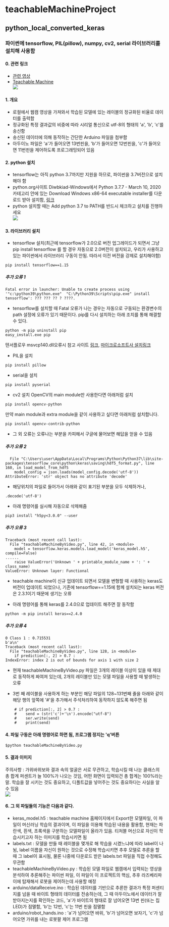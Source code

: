 # teachableMachineProject

## python_local_converted_keras  

### 파이썬에 tensorflow, PIL(pillow), numpy, cv2, serial 라이브러리를 설치해 사용함  

#### 0. 관련 링크  
- [관련 영상](https://photos.app.goo.gl/G8MU8mmxGLo6pj2D9)  
- [Teachable Machine](https://teachablemachine.withgoogle.com/)  
![](https://github.com/mtinet/teachableMachineProject/blob/master/image/example.png?raw=true)  

#### 1. 개요  
- 로컬에서 웹캠 영상을 가져와서 학습된 모델에 있는 레이블의 정규화된 비율로 데이터를 출력함  
- 정규화된 특정 결과값의 비중에 따라 시리얼 통신으로 utf-8의 형태의 'a', 'b', 'c'를 송신함  
- 송신된 데이터에 의해 동작하는 간단한 Arduino 파일을 첨부함  
- 아두이노 파일은 'a'가 들어오면 13번핀을, 'b'가 들어오면 12번핀을, 'c'가 들어오면 11번핀을 제어하도록 프로그래밍되어 있음  

#### 2. python 설치  
- tensorflow는 아직 python 3.7까지만 지원을 하므로, 파이썬을 3.7버전으로 설치해야 함  
- python.org사이트 Diwbkiad-Windows에서 Python 3.7.7 - March 10, 2020 카테고리 안에 있는 Download Windows x86-64 executable installer를 다운로드 받아 설치함, [링크](https://www.python.org/downloads/windows/)  
- python 설치할 때는 Add python 3.7 to PATH를 반드시 체크하고 설치를 진행하세요  
![](https://miro.medium.com/max/1308/1*2b0JT1QLGfkzYIoofh9VEA.png)  

#### 3. 라이브러리 설치  
- tensorflow 설치(최근에 tensorflow가 2.0으로 버전 업그레이드가 되면서 그냥 pip install tensorflow 를 할 경우 자동으로 2.0버전이 설치되고, 우리가 사용하고 있는 파이썬에서 라이브러리 구동이 안됨. 따라서 이전 버전을 강제로 설치해야함)  
```{.python} 
pip install tensorflow==1.15
```

##### 추가 오류 1  
```
Fatal error in launcher: Unable to create process using '"c:\python39\python.exe"  "C:\Python39\Scripts\pip.exe" install tensorflow': ??? ??? ?? ? ????.
```
- tensorflow를 설치할 때 Fatal 오류가 나는 경우는 자동으로 구동되는 환경변수의 path 설정에 오류가 있기 때문이다. pip를 다시 설치하는 아래 조치를 통해 해결할 수 있다. 
```
python -m pip uninstall pip
easy_install.exe pip
```


텐서플로우 msvcp140.dll오류시 참고 사이트 [링크](https://blog.naver.com/complusblog/221177145686), [마이크로소프트사 설치링크](https://www.microsoft.com/ko-kr/download/details.aspx?id=48145)  

- PIL을 설치  
```{.python} 
pip install pillow 
```
- serial을 설치
```{.python} 
pip install pyserial
```
- cv2 설치
OpenCV의 main module만 사용한다면 아래처럼 설치
```{.python} 
pip install opencv-python
```
만약 main module과 extra module을 같이 사용하고 싶다면 아래처럼 설치합니다.
```{.python} 
pip install opencv-contrib-python  
```
- 그 외 오류는 오류나는 부분을 카피해서 구글에 물어보면 해답을 얻을 수 있음  


##### 추가 오류 2  
```
  File "C:\Users\user\AppData\Local\Programs\Python\Python37\lib\site-packages\tensorflow_core\python\keras\saving\hdf5_format.py", line 160, in load_model_from_hdf5
    model_config = json.loads(model_config.decode('utf-8'))
AttributeError: 'str' object has no attribute 'decode'
```
- 해당위치의 파일로 들어가서 아래와 같이 표기된 부분을 모두 삭제하거나, 
```
.decode('utf-8')
```

- 아래 명령어를 실시해 자동으로 삭제해줌  
```
pip3 install "h5py<3.0.0" --user
```

##### 추가 오류 3  
```
Traceback (most recent call last):
  File "teachableMachineByVideo.py", line 42, in <module>
    model = tensorflow.keras.models.load_model('keras_model.h5', compile=False)
......
    raise ValueError('Unknown ' + printable_module_name + ': ' + class_name)
ValueError: Unknown layer: Functional
```
- teachable machine이 신규 업데이트 되면서 모델을 변형할 때 사용하는 keras도 버전이 업데이트 되었으나, 기존에 tensorflow==1.15에 함께 설치되는 keras 버전은 2.3.1이기 때문에 생기는 오류  

- 아래 명령어를 통해 keras를 2.4.0으로 업데이트 해주면 잘 동작함  
```
python -m pip install keras==2.4.0  
```

##### 추가 오류 4  
```
0 Class 1 : 0.715531
b'a\n'
Traceback (most recent call last):
  File "teachableMachineByVideo.py", line 128, in <module>
    if prediction[:, 2] > 0.7 :
IndexError: index 2 is out of bounds for axis 1 with size 2
```

- 현재 teachableMachineByVideo.py 파일은 3개의 레이블 이상이 있을 때 제대로 동작하게 짜여져 있는데, 2개의 레이블만 있는 모델 파일을 사용할 때 발생하는 오류  

- 3번 째 레이블을 사용하게 하는 부분인 해당 파일의 128~131번째 줄을 아래와 같이 해당 행의 앞쪽에 '#'을 추가해서 주석처리하여 동작하지 않도록 해주면 됨  
```
    # if prediction[:, 2] > 0.7 :
    #    send = (str('c')+'\n').encode("utf-8")
    #    ser.write(send)
    #    print(send)
```        


 
#### 4. 파일 구동은 아래 명령어로 하면 됨, 프로그램 정지는 'q'버튼  
```{.python}  
$python teachableMachineByVideo.py  
```  

#### 5. 결과 이미지  
주의사항 : 가위바위보와 결과 속의 얼굴은 서로 무관하고, 학습시킬 때 나눈 클래스의 총 합계 퍼센트가 늘 100%가 나오는 것임, 어떤 화면이 입력되건 총 합계는 100%라는 말. 학습을 잘 시키는 것도 중요하고, 디폴트값을 넣어주는 것도 중요하다는 사실을 알 수 있음  
![](https://github.com/mtinet/teachableMachineProject/blob/master/image/scissors.png?raw=true)  


#### 6. 그 외 파일들의 기능은 다음과 같다.  
- keras_model.h5 : teachable machine 홈페이지에서 Export한 모델파일, 이 파일이 머신러닝 학습의 결과이며, 이 파일을 이용해 학습된 내용을 활용함, 현재는 파란색, 흰색, 초록색을 구분하는 모델파일이 올라가 있음. 티처블 머신으로 자신이 학습시키고자 하는 이미지를 학습시키면 됨  
- labels.txt : 모델을 만들 때 레이블을 몇개로 해 학습을 시켰느냐에 따라 label이 나뉨, label 이름을 자신이 원하는 것으로 수정해 학습시키면 추후 모델로 추론을 할 때 그 label이 표시됨, 물론 나중에 다운로드 받은 labels.txt 파일을 직접 수정해도 무관함  
- teachableMachineByVideo.py : 학습된 모델 파일로 웹캠에서 입력되는 영상을 분석하여 추론해주는 파이썬 파일, 이 파일이 이 프로젝트의 핵심, 추후 라즈베리파이에 탑재해서 로봇을 제어하는데 사용할 예정  
- arduino/dataReceive.ino : 학습된 데이터를 기반으로 추론한 결과가 특정 퍼센티지를 넘을 때 바이트 형태의 데이터를 전송하는데, 그 때 아두이노에서 데이터가 잘 받아지는지를 확인하는 코드, 'a'가 바이트의 형태로 잘 넘어오면 13번 핀(또는 칩LED)가 점멸함, 'b'는 12번, 'c'는 11번 핀을 점멸함  
- arduino/robot_hands.ino : 'a'가 넘어오면 바위, 'b'가 넘어오면 보자기, 'c'가 넘어오면 가위를 내는 로봇팔 제어 프로그램  
